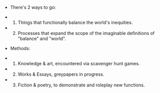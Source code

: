 - There's 2 ways to go:

- 1. Things that functionally balance the world's inequities.

- 2. Processes that expand the scope of the imaginable definitions of "balance" and "world".

- Methods:

- 1. Knowledge & art, encountered via scavenger hunt games.

- 2. Works & Essays, greypapers in progress.

- 3. Fiction & poetry, to demonstrate and roleplay new functions.
